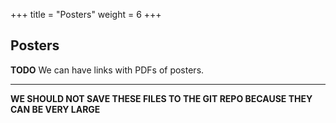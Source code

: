 +++
title = "Posters"
weight = 6
+++

## Posters

**TODO** We can have links with PDFs of posters. 

-------
**WE SHOULD NOT SAVE THESE FILES TO THE GIT REPO BECAUSE THEY CAN BE VERY LARGE** 
